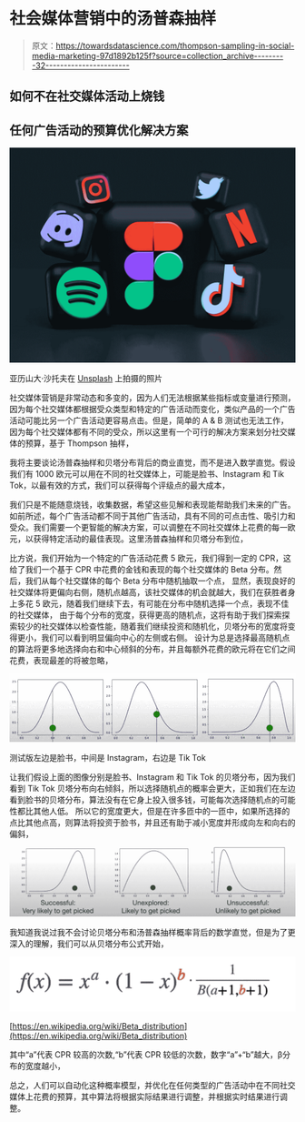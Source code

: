 # 社会媒体营销中的汤普森抽样

> 原文：<https://towardsdatascience.com/thompson-sampling-in-social-media-marketing-97d1892b125f?source=collection_archive---------32----------------------->

## 如何不在社交媒体活动上烧钱

## 任何广告活动的预算优化解决方案

![](img/ce0b809dd5d12740763dd662aae33114.png)

亚历山大·沙托夫在 [Unsplash](https://unsplash.com/s/photos/social-media-marketing?utm_source=unsplash&utm_medium=referral&utm_content=creditCopyText) 上拍摄的照片

社交媒体营销是非常动态和多变的，因为人们无法根据某些指标或变量进行预测，因为每个社交媒体都根据受众类型和特定的广告活动而变化，类似产品的一个广告活动可能比另一个广告活动更容易点击。但是，简单的 A & B 测试也无法工作，因为每个社交媒体都有不同的受众，所以这里有一个可行的解决方案来划分社交媒体的预算，基于 Thompson 抽样，

我将主要谈论汤普森抽样和贝塔分布背后的商业直觉，而不是进入数学直觉。假设我们有 1000 欧元可以用在不同的社交媒体上，可能是脸书、Instagram 和 Tik Tok，以最有效的方式，我们可以获得每个评级点的最大成本，

我们只是不能随意烧钱，收集数据，希望这些见解和表现能帮助我们未来的广告。如前所述，每个广告活动都不同于其他广告活动，具有不同的可点击性、吸引力和受众。我们需要一个更智能的解决方案，可以调整在不同社交媒体上花费的每一欧元，以获得特定活动的最佳表现。这里汤普森抽样和贝塔分布到位，

比方说，我们开始为一个特定的广告活动花费 5 欧元，我们得到一定的 CPR，这给了我们一个基于 CPR 中花费的金钱和表现的每个社交媒体的 Beta 分布。然后，我们从每个社交媒体的每个 Beta 分布中随机抽取一个点，
显然，表现良好的社交媒体将更偏向右侧，随机点越高，该社交媒体的机会就越大，我们在获胜者身上多花 5 欧元，随着我们继续下去，有可能在分布中随机选择一个点，表现不佳的社交媒体， 由于每个分布的宽度，获得更高的随机点，这将有助于我们探索探索较少的社交媒体以检查性能，随着我们继续投资和随机化，贝塔分布的宽度将变得更小，我们可以看到明显偏向中心的左侧或右侧。 设计为总是选择最高随机点的算法将更多地选择向右和中心倾斜的分布，并且每额外花费的欧元将在它们之间花费，表现最差的将被忽略，

![](img/83eb841fd96663a9b6730cba8746aad5.png)

测试版左边是脸书，中间是 Instagram，右边是 Tik Tok

让我们假设上面的图像分别是脸书、Instagram 和 Tik Tok 的贝塔分布，因为我们看到 Tik Tok 贝塔分布向右倾斜，所以选择随机点的概率会更大，正如我们在左边看到脸书的贝塔分布，算法没有在它身上投入很多钱，可能每次选择随机点的可能性都比其他人低。 所以它的宽度更大，但是在许多匝中的一匝中，如果所选择的点比其他点高，则算法将投资于脸书，并且还有助于减小宽度并形成向左和向右的偏斜，

![](img/04db4cf5b49f85096728bd5ca9529173.png)

我知道我说过我不会讨论贝塔分布和汤普森抽样概率背后的数学直觉，但是为了更深入的理解，我们可以从贝塔分布公式开始，

![](img/7cf948cbb7b5efc480a11f74cc8d27f5.png)

[https://en.wikipedia.org/wiki/Beta_distribution](https://en.wikipedia.org/wiki/Beta_distribution)

其中“a”代表 CPR 较高的次数,“b”代表 CPR 较低的次数，数字“a”+“b”越大，β分布的宽度越小，

总之，人们可以自动化这种概率模型，并优化在任何类型的广告活动中在不同社交媒体上花费的预算，其中算法将根据实际结果进行调整，并根据实时结果进行调整。
